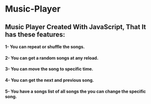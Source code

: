 # Music-Player
## Music Player Created With JavaScript, That It has these features: 
#### 1- You can repeat or shuffle the songs.
#### 2- You can get a random songs at any reload.
#### 3- You can move the song to specific time.
#### 4- You can get the next and previous song.
#### 5- You have a songs list of all songs the you can change the specific song. 
